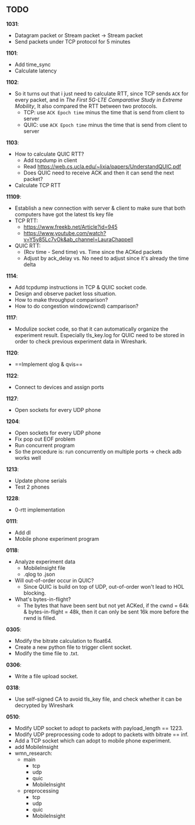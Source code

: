 ## TODO
**1031**:
- Datagram packet or Stream packet -> Stream packet
- Send packets under TCP protocol for 5 minutes

**1101**:
- Add time_sync
- Calculate latency

**1102**:
- So it turns out that i just need to calculate RTT, since TCP sends `ACK` for every packet, and in *The First 5G-LTE Comparative Study in Extreme Mobility*, It also compared the RTT between two protocols.
    - TCP: use `ACK Epoch time` minus the time that is send from client to server
    - QUIC: use `ACK Epoch time` minus the time that is send from client to server

**1103**:
- How to calculate QUIC RTT?
    - Add tcpdump in client
    - Read https://web.cs.ucla.edu/~lixia/papers/UnderstandQUIC.pdf
    - Does QUIC need to receive ACK and then it can send the next packet?
- Calculate TCP RTT

**11109**:
- Establish a new connection with server & client to make sure that both computers have got the latest tls key file
- TCP RTT:
    - https://www.freekb.net/Article?id=945
    - https://www.youtube.com/watch?v=Y5y85Lc7vOk&ab_channel=LauraChappell
- QUIC RTT:
    - (Rcv time - Send time) vs. Time since the ACKed packets
    - Adjust by ack_delay vs. No need to adjust since it's already the time delta

**1114**:
- Add tcpdump instructions in TCP & QUIC socket code.
- Design and observe packet loss situation.
- How to make throughput comparison?
- How to do congestion window(cwnd) camparison?

**1117**:
- Modulize socket code, so that it can automatically organize the experiment result. Especially tls_key.log for QUIC need to be stored in order to check previous experiment data in Wireshark.

**1120**:
- ==Implement qlog & qvis==

**1122**:
- Connect to devices and assign ports

**1127**:
- Open sockets for every UDP phone

**1204**:
- Open sockets for every UDP phone
- Fix pop out EOF problem
- Run concurrent program
- So the procedure is: run concurrently on multiple ports -> check adb works well 

**1213**:
- Update phone serials
- Test 2 phones

**1228**:
- 0-rtt implementation

**0111**:
- Add dl
- Mobile phone experiment program

**0118**:
- Analyze experiment data
    - MobileInsight file
    - .qlog to .json
- Will out-of-order occur in QUIC?
    - Since QUIC is build on top of UDP, out-of-order won't lead to HOL blocking.
- What's bytes-in-flight?
    - The bytes that have been sent but not yet ACKed, if the cwnd = 64k & bytes-in-flight = 48k, then it can only be sent 16k more before the rwnd is filled.

**0305**:
- Modify the bitrate calculation to float64.
- Create a new python file to trigger client socket.
- Modify the time file to .txt.

**0306**:
- Write a file upload socket.

**0318**:
- Use self-signed CA to avoid tls_key file, and check whether it can be decrypted by Wireshark

**0510**:
- Modify UDP socket to adopt to packets with payload_length == 1223.
- Modify UDP preprocessing code to adopt to packets with bitrate == inf.
- Add a TCP socket which can adopt to mobile phone experiment.
- add MobileInsight
- wmn_research:
    - main
        - tcp
        - udp
        - quic
        - MobileInsight
    - preprocessing
        - tcp
        - udp
        - quic
        - MobileInsight